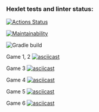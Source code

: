 ### Hexlet tests and linter status:
[![Actions Status](https://github.com/LizaZzi/java-project-lvl1/workflows/hexlet-check/badge.svg)](https://github.com/LizaZzi/java-project-lvl1/actions)

[![Maintainability](https://api.codeclimate.com/v1/badges/e872b0594763ed597c4d/maintainability)](https://codeclimate.com/github/LizaZzi/java-project-lvl1/maintainability)

![Gradle build](https://github.com/LizaZzi/java-project-lvl1/actions/workflows/gradle-build.yml/badge.svg)

Game 1, 2
[![asciicast](https://asciinema.org/a/T293MlyEtxkzAP9CgtQkxJPUm.svg)](https://asciinema.org/a/T293MlyEtxkzAP9CgtQkxJPUm)

Game 3
[![asciicast](https://asciinema.org/a/GEmZpZkbsKHWY04nz3PYdGBIM.svg)](https://asciinema.org/a/GEmZpZkbsKHWY04nz3PYdGBIM)

Game 4
[![asciicast](https://asciinema.org/a/tj1Snmrcsb5G8aIOTW2WOpnIB.svg)](https://asciinema.org/a/tj1Snmrcsb5G8aIOTW2WOpnIB)

Game 5
[![asciicast](https://asciinema.org/a/jIHxtUjEkww2dB2DjB03ippTk.svg)](https://asciinema.org/a/jIHxtUjEkww2dB2DjB03ippTk)

Game 6
[![asciicast](https://asciinema.org/a/hnwq0GSQn1ynDYMeAYKWU3SL8.svg)](https://asciinema.org/a/hnwq0GSQn1ynDYMeAYKWU3SL8)